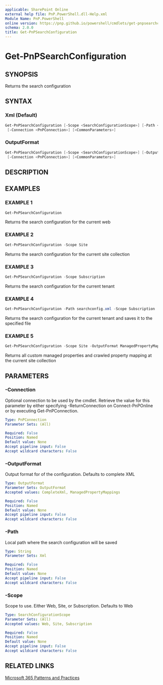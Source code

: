 ```yaml
---
applicable: SharePoint Online
external help file: PnP.PowerShell.dll-Help.xml
Module Name: PnP.PowerShell
online version: https://pnp.github.io/powershell/cmdlets/get-pnpsearchconfiguration
schema: 2.0.0
title: Get-PnPSearchConfiguration
---
```


# Get-PnPSearchConfiguration

## SYNOPSIS
Returns the search configuration

## SYNTAX

### Xml (Default)
```powershell
Get-PnPSearchConfiguration [-Scope <SearchConfigurationScope>] [-Path <String>] 
 [-Connection <PnPConnection>] [<CommonParameters>]
```

### OutputFormat
```powershell
Get-PnPSearchConfiguration [-Scope <SearchConfigurationScope>] [-OutputFormat <OutputFormat>]
 [-Connection <PnPConnection>] [<CommonParameters>]
```

## DESCRIPTION

## EXAMPLES

### EXAMPLE 1
```powershell
Get-PnPSearchConfiguration
```

Returns the search configuration for the current web

### EXAMPLE 2
```powershell
Get-PnPSearchConfiguration -Scope Site
```

Returns the search configuration for the current site collection

### EXAMPLE 3
```powershell
Get-PnPSearchConfiguration -Scope Subscription
```

Returns the search configuration for the current tenant

### EXAMPLE 4
```powershell
Get-PnPSearchConfiguration -Path searchconfig.xml -Scope Subscription
```

Returns the search configuration for the current tenant and saves it to the specified file

### EXAMPLE 5
```powershell
Get-PnPSearchConfiguration -Scope Site -OutputFormat ManagedPropertyMappings
```

Returns all custom managed properties and crawled property mapping at the current site collection

## PARAMETERS

### -Connection
Optional connection to be used by the cmdlet. Retrieve the value for this parameter by either specifying -ReturnConnection on Connect-PnPOnline or by executing Get-PnPConnection.

```yaml
Type: PnPConnection
Parameter Sets: (All)

Required: False
Position: Named
Default value: None
Accept pipeline input: False
Accept wildcard characters: False
```

### -OutputFormat
Output format for of the configuration. Defaults to complete XML

```yaml
Type: OutputFormat
Parameter Sets: OutputFormat
Accepted values: CompleteXml, ManagedPropertyMappings

Required: False
Position: Named
Default value: None
Accept pipeline input: False
Accept wildcard characters: False
```

### -Path
Local path where the search configuration will be saved

```yaml
Type: String
Parameter Sets: Xml

Required: False
Position: Named
Default value: None
Accept pipeline input: False
Accept wildcard characters: False
```

### -Scope
Scope to use. Either Web, Site, or Subscription. Defaults to Web

```yaml
Type: SearchConfigurationScope
Parameter Sets: (All)
Accepted values: Web, Site, Subscription

Required: False
Position: Named
Default value: None
Accept pipeline input: False
Accept wildcard characters: False
```



## RELATED LINKS

[Microsoft 365 Patterns and Practices](https://aka.ms/m365pnp)